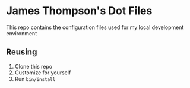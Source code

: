 # James Thompson's Dot Files

This repo contains the configuration files used for my local development environment

## Reusing

1. Clone this repo
2. Customize for yourself
3. Run `bin/install`

